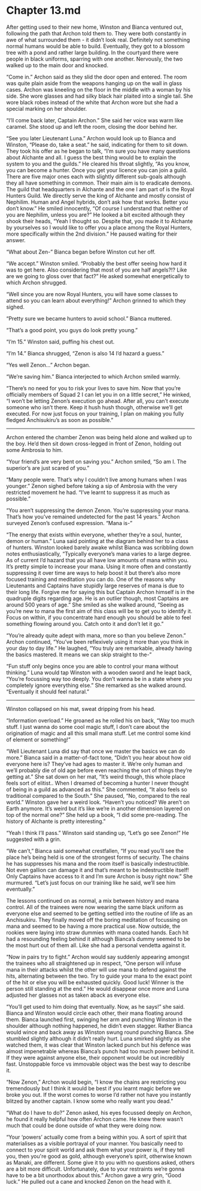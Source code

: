 # Chapter 13.md

After getting used to their new home, Winston and Bianca ventured out, following the path that Archon told them to. They were both constantly in awe of what surrounded them - it didn’t look real. Definitely not something normal humans would be able to build. Eventually, they got to a blossom tree with a pond and rather large building. In the courtyard there were people in black uniforms, sparring with one another. Nervously, the two walked up to the main door and knocked.

“Come in.” Archon said as they slid the door open and entered. The room was quite plain aside from the weapons hanging up on the wall in glass cases. Archon was kneeling on the floor in the middle with a woman by his side. She wore glasses and had silky black hair plaited into a single tail. She wore black robes instead of the white that Archon wore but she had a special marking on her shoulder.

“I’ll come back later, Captain Archon.” She said her voice was warm like caramel. She stood up and left the room, closing the door behind her.

“See you later Lieutenant Luna.” Archon would look up to Bianca and Winston, “Please do, take a seat.” he said, indicating for them to sit down. They took his offer as he began to talk, “I’m sure you have many questions about Alchante and all. I guess the best thing would be to explain the system to you and the guilds.” He cleared his throat slightly, “As you know, you can become a hunter. Once you get your licence you can join a guild. There are five major ones each with slightly different sub-goals although they all have something in common. Their main aim is to eradicate demons. The guild that headquarters in Alchante and the one I am part of is the Royal Hunters Guild. We directly serve the king of Alchante and mostly consist of Nephilim. Human and Angel hybrids, don’t ask how that works. Better you don’t know.” He smiled innocently, “Of course I understand that neither of you are Nephilim, unless you are?” He looked a bit excited although they shook their heads, “Yeah I thought so. Despite that, you made it to Alchante by yourselves so I would like to offer you a place among the Royal Hunters, more specifically within the 2nd division.” He paused waiting for their answer.

“What about Zen-” Bianca began before Winston cut her off.

“We accept.” Winston smiled. “Probably the best offer seeing how hard it was to get here. Also considering that most of you are half angels?!? Like are we going to gloss over that fact?” He asked somewhat energetically to which Archon shrugged.

“Well since you are now Royal Hunters, you will have some classes to attend so you can learn about everything!” Archon grinned to which they sighed.

“Pretty sure we became hunters to avoid school.” Bianca muttered.

“That’s a good point, you guys do look pretty young.”

“I’m 15.” Winston said, puffing his chest out.

“I’m 14.” Bianca shrugged, “Zenon is also 14 I’d hazard a guess.”

“Yes well Zenon…” Archon began.

“We’re saving him.” Bianca interjected to which Archon smiled warmly.

“There’s no need for you to risk your lives to save him. Now that you’re officially members of Squad 2 I can let you in on a little secret,” He winked, “I won’t be letting Zenon’s execution go ahead. After all, you can’t execute someone who isn’t there. Keep it hush hush though, otherwise we’ll get executed. For now just focus on your training, I plan on making you fully fledged Anchisukiru’s as soon as possible.”

---

Archon entered the chamber Zenon was being held alone and walked up to the boy. He’d then sit down cross-legged in front of Zenon, holding out some Ambrosia to him.

“Your friend’s are very bent on saving you.” Archon smiled, “So am I. The superior’s are just scared of you.”

“Many people were. That’s why I couldn’t live among humans when I was younger.” Zenon sighed before taking a sip of Ambrosia with the very restricted movement he had. “I’ve learnt to suppress it as much as possible.”

“You aren’t suppressing the demon Zenon. You’re suppressing your mana. That’s how you’ve remained undetected for the past 14 years.” Archon surveyed Zenon’s confused expression. “Mana is-”

“The energy that exists within everyone, whether they’re a soul, hunter, demon or human.” Luna said pointing at the diagram behind her to a class of hunters. Winston looked barely awake whilst Bianca was scribbling down notes enthusiastically, “Typically everyone’s mana varies to a large degree. As of current I’d hazard that you all have low amounts of mana within you. It’s pretty simple to increase your mana. Using it more often and constantly suppressing it over time are ways to help boost it but there’s also more focused training and meditation you can do. One of the reasons why Lieutenants and Captains have stupidly large reserves of mana is due to their long life. Forgive me for saying this but Captain Archon himself is in the quadruple digits regarding age. He is an outlier though, most Captains are around 500 years of age.” She smiled as she walked around, “Seeing as you’re new to mana the first aim of this class will be to get you to identify it. Focus on within, if you concentrate hard enough you should be able to feel something flowing around you. Catch onto it and don’t let it go.”

“You’re already quite adept with mana, more so than you believe Zenon.” Archon continued, “You’ve been reflexively using it more than you think in your day to day life.” He laughed, “You truly are remarkable, already having the basics mastered. It means we can skip straight to the-”

“Fun stuff only begins once you are able to control your mana without thinking.” Luna would tap Winston with a wooden sword and he leapt back, “You’re focussing way too deeply. You don’t wanna be in a state where you completely ignore everything else.” She remarked as she walked around. “Eventually it should feel natural.”

---

Winston collapsed on his mat, sweat dripping from his head.

“Information overload.” He groaned as he rolled his on back, “Way too much stuff. I just wanna do some cool magic stuff, I don’t care about the origination of magic and all this small mana stuff. Let me control some kind of element or something!”

“Well Lieutenant Luna did say that once we master the basics we can do more.” Bianca said in a matter-of-fact tone, “Didn’t you hear about how old everyone here is? They’ve had ages to master it. We’re only human and we’ll probably die of old age before even reaching the sort of things they’re getting at.” She sat down on her mat, “It’s weird though, this whole place feels sort of elitist.. When I dreamed of becoming a hunter I never thought of being in a guild as advanced as this.” She commented, “It also feels so traditional compared to the South.” She paused, “No, compared to the real world.” Winston gave her a weird look. “Haven’t you noticed? We aren’t on Earth anymore. It’s weird but it’s like we’re in another dimension layered on top of the normal one?” She held up a book, “I did some pre-reading. The history of Alchante is pretty interesting.”

“Yeah I think I’ll pass.” Winston said standing up, “Let’s go see Zenon!” He suggested with a grin.

“We can’t,” Bianca said somewhat crestfallen, “If you read you’ll see the place he’s being held is one of the strongest forms of security. The chains he has suppresses his mana and the room itself is basically indestructible. Not even gallion can damage it and that’s meant to be indestructible itself! Only Captains have access to it and I’m sure Archon is busy right now.” She murmured. “Let’s just focus on our training like he said, we’ll see him eventually.”

The lessons continued on as normal, a mix between history and mana control. All of the trainees were now wearing the same black uniform as everyone else and seemed to be getting settled into the routine of life as an Anchisukiru. They finally moved off the boring meditation of focussing on mana and seemed to be having a more practical use. Now outside, the rookies were laying into straw dummies with mana coated hands. Each hit had a resounding feeling behind it although Bianca’s dummy seemed to be the most hurt out of them all. Like she had a personal vendetta against it.

“Now in pairs try to fight.” Archon would say suddenly appearing amongst the trainees who all straightened up in respect, “One person will infuse mana in their attacks whilst the other will use mana to defend against the hits, alternating between the two. Try to guide your mana to the exact point of the hit or else you will be exhausted quickly. Good luck! Winner is the person still standing at the end.” He would disappear once more and Luna adjusted her glasses not as taken aback as everyone else.

“You’ll get used to him doing that eventually. Now, as he says!” she said. Bianca and Winston would circle each other, their mana floating around them. Bianca launched first, swinging her arm and punching Winston in the shoulder although nothing happened, he didn’t even stagger. Rather Bianca would wince and back away as Winston swung round punching Bianca. She stumbled slightly although it didn’t really hurt. Luna smirked slightly as she watched them, it was clear that Winston lacked punch but his defence was almost impenetrable whereas Bianca’s punch had too much power behind it. If they were against anyone else, their opponent would be out incredibly fast. Unstoppable force vs immovable object was the best way to describe it.

“Now Zenon,” Archon would begin, “I know the chains are restricting you tremendously but I think it would be best if you learnt magic before we broke you out. If the worst comes to worse I’d rather not have you instantly blitzed by another captain. I know some who really want you dead.”

“What do I have to do?” Zenon asked, his eyes focussed deeply on Archon, he found it really helpful how often Archon came. He knew there wasn’t much that could be done outside of what they were doing now.

“Your ‘powers’ actually come from a being within you. A sort of spirit that materialises as a visible portrayal of your manner. You basically need to connect to your spirit world and ask them what your power is, if they tell you, then you're good as gold, although everyone’s spirit, otherwise known as Manaki, are different. Some give it to you with no questions asked, others are a bit more difficult. Unfortunately, due to your restraints we’re gonna have to be a bit unorthodox about this.” Archon gave a wry grin, “Good luck.” He pulled out a cane and knocked Zenon on the head with it.
